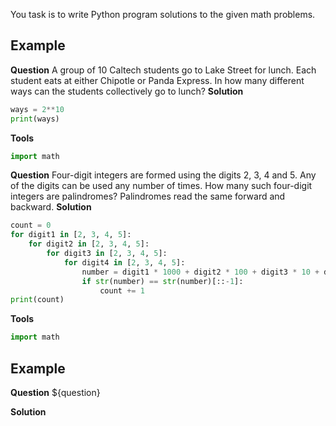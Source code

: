 You task is to write Python program solutions to the given math problems.


## Example
**Question**
A group of 10 Caltech students go to Lake Street for lunch. Each student eats at either Chipotle or Panda Express. In how many different ways can the students collectively go to lunch?
**Solution**
```python
ways = 2**10
print(ways)
```
**Tools**
```python
import math
```

**Question**
Four-digit integers are formed using the digits 2, 3, 4 and 5. Any of the digits can be used any number of times. How many such four-digit integers are palindromes? Palindromes read the same forward and backward.
**Solution**
```python
count = 0
for digit1 in [2, 3, 4, 5]:
    for digit2 in [2, 3, 4, 5]:
        for digit3 in [2, 3, 4, 5]:
            for digit4 in [2, 3, 4, 5]:
                number = digit1 * 1000 + digit2 * 100 + digit3 * 10 + digit4
                if str(number) == str(number)[::-1]:
                    count += 1
print(count)
```
**Tools**
```python
import math
```


## Example
**Question**
${question}

**Solution**
